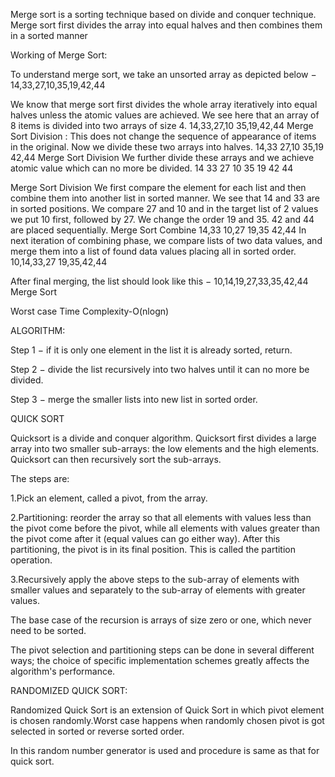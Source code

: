 Merge sort is a sorting technique based on divide and conquer technique. Merge sort first divides the array into equal halves and then combines them in a sorted manner 

Working of Merge Sort: 

To understand merge sort, we take an unsorted array as depicted below − 
14,33,27,10,35,19,42,44

We know that merge sort first divides the whole array iteratively into equal halves unless the atomic values are achieved. We see here that an array of 8 items is divided into two arrays of size 4. 
14,33,27,10  35,19,42,44
Merge Sort Division :
This does not change the sequence of appearance of items in the original. Now we divide these two arrays into halves. 
14,33  27,10 35,19  42,44
Merge Sort Division 
We further divide these arrays and we achieve atomic value which can no more be divided.
14 33 27 10 35 19 42 44

Merge Sort Division 
We first compare the element for each list and then combine them into another list in sorted manner. We see that 14 and 33 are in sorted positions. We compare 27 and 10 and in the target list of 2 values we put 10 first, followed by 27. We change the order 19 and 35. 42 and 44 are placed sequentially. 
Merge Sort Combine 
14,33 10,27 19,35 42,44
In next iteration of combining phase, we compare lists of two data values, and merge them into a list of found data values placing all in sorted order. 
10,14,33,27 19,35,42,44

After final merging, the list should look like this − 
10,14,19,27,33,35,42,44
Merge Sort 

 Worst case Time Complexity-O(nlogn) 

ALGORITHM: 

Step 1 − if it is only one element in the list it is already sorted, return.  

Step 2 − divide the list recursively into two halves until it can no more be divided. 

Step 3 − merge the smaller lists into new list in sorted order. 

 

QUICK SORT 

Quicksort is a divide and conquer algorithm. Quicksort first divides a large array into two smaller sub-arrays: the low elements and the high elements. Quicksort can then recursively sort the sub-arrays. 

The steps are: 

1.Pick an element, called a pivot, from the array. 

2.Partitioning: reorder the array so that all elements with values less than the pivot come before the pivot, while all elements with values greater than the pivot come after it (equal values can go either way). After this partitioning, the pivot is in its final position. This is called the partition operation. 

3.Recursively apply the above steps to the sub-array of elements with smaller values and separately to the sub-array of elements with greater values. 

The base case of the recursion is arrays of size zero or one, which never need to be sorted. 

The pivot selection and partitioning steps can be done in several different ways; the choice of specific implementation schemes greatly affects the algorithm's performance. 

 

RANDOMIZED QUICK SORT: 

Randomized Quick Sort is an extension of Quick Sort in which pivot element is chosen randomly.Worst case happens when randomly chosen pivot is got selected in sorted or reverse sorted order. 

In this random number generator is used and procedure is same as that for quick sort. 

 
